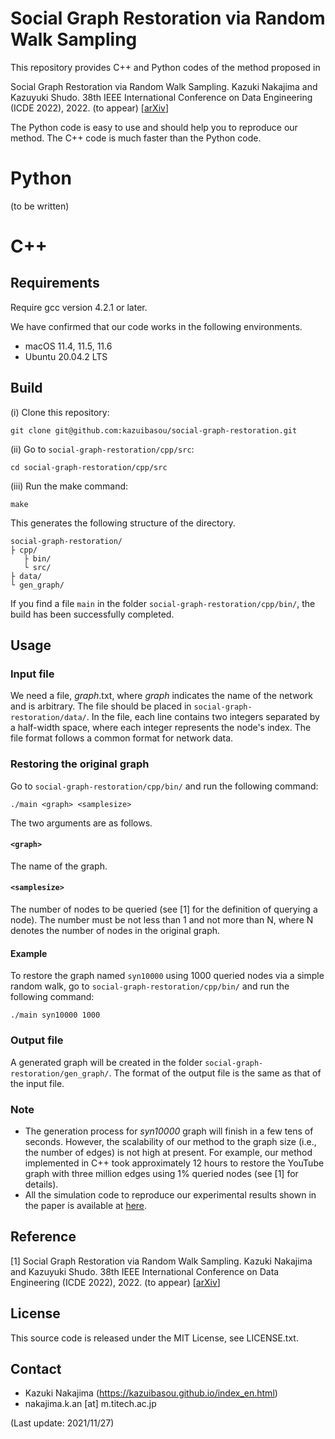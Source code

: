 # Social Graph Restoration via Random Walk Sampling

This repository provides C++ and Python codes of the method proposed in 

Social Graph Restoration via Random Walk Sampling. Kazuki Nakajima and Kazuyuki Shudo. 38th IEEE International Conference on Data Engineering (ICDE 2022), 2022. (to appear) [<a href="http://arxiv.org/abs/2111.11966">arXiv</a>]

The Python code is easy to use and should help you to reproduce our method.
The C++ code is much faster than the Python code.

# Python

(to be written)

# C++

## Requirements
Require gcc version 4.2.1 or later.

We have confirmed that our code works in the following environments.

- macOS 11.4, 11.5, 11.6
- Ubuntu 20.04.2 LTS

## Build
(i) Clone this repository:

	git clone git@github.com:kazuibasou/social-graph-restoration.git

(ii) Go to `social-graph-restoration/cpp/src`:

	cd social-graph-restoration/cpp/src

(iii) Run the make command:

	make

This generates the following structure of the directory.

	social-graph-restoration/
	├ cpp/
	   ├ bin/
	   └ src/
	├ data/
	└ gen_graph/

If you find a file `main` in the folder `social-graph-restoration/cpp/bin/`, the build has been successfully completed.

## Usage

### Input file

We need a file, *graph*.txt, where *graph* indicates the name of the network and is arbitrary. 
The file should be placed in `social-graph-restoration/data/`.
In the file, each line contains two integers separated by a half-width space, where each integer represents the node's index.
The file format follows a common format for network data.

### Restoring the original graph

Go to `social-graph-restoration/cpp/bin/` and run the following command:

	./main <graph> <samplesize>

The two arguments are as follows.

#### `<graph>`
The name of the graph.

#### `<samplesize>`
The number of nodes to be queried (see [1] for the definition of querying a node).
The number must be not less than 1 and not more than N, where N denotes the number of nodes in the original graph.

#### Example
To restore the graph named `syn10000` using 1000 queried nodes via a simple random walk, go to `social-graph-restoration/cpp/bin/` and run the following command:

	./main syn10000 1000

### Output file
A generated graph will be created in the folder `social-graph-restoration/gen_graph/`.
The format of the output file is the same as that of the input file.

### Note
- The generation process for *syn10000* graph will finish in a few tens of seconds.
However, the scalability of our method to the graph size (i.e., the number of edges) is not high at present.
For example, our method implemented in C++ took approximately 12 hours to restore the YouTube graph with three million edges using 1\% queried nodes (see [1] for details).
- All the simulation code to reproduce our experimental results shown in the paper is available at <a href="https://www.dropbox.com/sh/qrtxb1p7ifhd58f/AADBseKsUzVqPge2ZEvtvDKNa?dl=0">here</a>.

## Reference

[1] Social Graph Restoration via Random Walk Sampling. Kazuki Nakajima and Kazuyuki Shudo. 38th IEEE International Conference on Data Engineering (ICDE 2022), 2022. (to appear) [<a href="http://arxiv.org/abs/2111.11966">arXiv</a>]

## License

This source code is released under the MIT License, see LICENSE.txt.

## Contact
- Kazuki Nakajima (https://kazuibasou.github.io/index_en.html)
- nakajima.k.an [at] m.titech.ac.jp

(Last update: 2021/11/27)